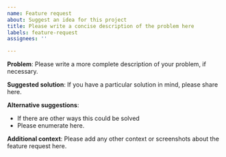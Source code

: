 ```yaml
---
name: Feature request
about: Suggest an idea for this project
title: Please write a concise description of the problem here
labels: feature-request
assignees: ''

---
```


**Problem**:
Please write a more complete description of your problem, if necessary.

**Suggested solution**:
If you have a particular solution in mind, please share here.

**Alternative suggestions**:
* If there are other ways this could be solved
* Please enumerate here.

**Additional context**:
Please add any other context or screenshots about the feature request here.
